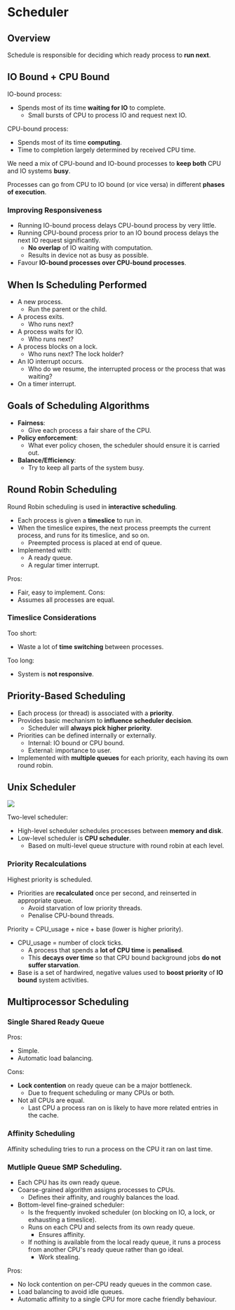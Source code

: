 # Scheduler
## Overview
Schedule is responsible for deciding which ready process to **run next**.

## IO Bound + CPU Bound
IO-bound process:
- Spends most of its time **waiting for IO** to complete.
    - Small bursts of CPU to process IO and request next IO.

CPU-bound process:
- Spends most of its time **computing**.
- Time to completion largely determined by received CPU time.

We need a mix of CPU-bound and IO-bound processes to **keep both** CPU and IO systems **busy**.

Processes can go from CPU to IO bound (or vice versa) in different **phases of execution**.

### Improving Responsiveness
- Running IO-bound process delays CPU-bound process by very little.
- Running CPU-bound process prior to an IO bound process delays the next IO request significantly.
    - **No overlap** of IO waiting with computation.
    - Results in device not as busy as possible.
- Favour **IO-bound processes over CPU-bound processes**.

## When Is Scheduling Performed
- A new process.
    - Run the parent or the child.
- A process exits.
    - Who runs next?
- A process waits for IO.
    - Who runs next?
- A process blocks on a lock.
    - Who runs next? The lock holder?
- An IO interrupt occurs.
    - Who do we resume, the interrupted process or the process that was waiting?
- On a timer interrupt.

## Goals of Scheduling Algorithms
- **Fairness**:
    - Give each process a fair share of the CPU.
- **Policy enforcement**:
    - What ever policy chosen, the scheduler should ensure it is carried out.
- **Balance/Efficiency**:
    - Try to keep all parts of the system busy.

## Round Robin Scheduling
Round Robin scheduling is used in **interactive scheduling**.

- Each process is given a **timeslice** to run in.
- When the timeslice expires, the next process preempts the current process, and runs for its timeslice, and so on.
    - Preempted process is placed at end of queue.
- Implemented with:
    - A ready queue.
    - A regular timer interrupt.

Pros:
- Fair, easy to implement.
Cons:
- Assumes all processes are equal.

### Timeslice Considerations
Too short:
- Waste a lot of **time switching** between processes.

Too long:
- System is **not responsive**.

## Priority-Based Scheduling
- Each process (or thread) is associated with a **priority**.
- Provides basic mechanism to **influence scheduler decision**.
    - Scheduler will **always pick higher priority**.
- Priorities can be defined internally or externally.
    - Internal: IO bound or CPU bound.
    - External: importance to user.
- Implemented with **multiple queues** for each priority, each having its own round robin.

## Unix Scheduler
![](https://d3i71xaburhd42.cloudfront.net/91b878f6e61cfb0e5e4241308b378284ac5b670e/15-Figure10-8-1.png)

Two-level scheduler:
- High-level scheduler schedules processes between **memory and disk**.
- Low-level scheduler is **CPU scheduler**.
    - Based on multi-level queue structure with round robin at each level.

### Priority Recalculations
Highest priority is scheduled.
- Priorities are **recalculated** once per second, and reinserted in appropriate queue.
    - Avoid starvation of low priority threads.
    - Penalise CPU-bound threads.


Priority = CPU_usage + nice + base (lower is higher priority).
- CPU_usage = number of clock ticks.
    - A process that spends a **lot of CPU time** is **penalised**.
    - This **decays over time** so that CPU bound background jobs **do not suffer starvation**.
- Base is a set of hardwired, negative values used to **boost priority** of **IO bound** system activities.

## Multiprocessor Scheduling
### Single Shared Ready Queue
Pros:
- Simple.
- Automatic load balancing.

Cons:
- **Lock contention** on ready queue can be a major bottleneck.
    - Due to frequent scheduling or many CPUs or both.
- Not all CPUs are equal.
    - Last CPU a process ran on is likely to have more related entries in the cache.

### Affinity Scheduling
Affinity scheduling tries to run a process on the CPU it ran on last time.

### Mutliple Queue SMP Scheduling.
- Each CPU has its own ready queue.
- Coarse-grained algorithm assigns processes to CPUs.
    - Defines their affinity, and roughly balances the load.
- Bottom-level fine-grained scheduler:
    - Is the frequently invoked scheduler (on blocking on IO, a lock, or exhausting a timeslice).
    - Runs on each CPU and selects from its own ready queue.
        - Ensures affinity.
    - If nothing is available from the local ready queue, it runs a process from another CPU's ready queue rather than go ideal.
        - Work stealing.

Pros:
- No lock contention on per-CPU ready queues in the common case.
- Load balancing to avoid idle queues.
- Automatic affinity to a single CPU for more cache friendly behaviour.